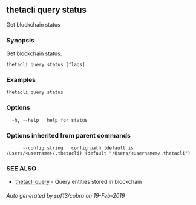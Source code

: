 ## thetacli query status

Get blockchain status

### Synopsis

Get blockchain status.

```
thetacli query status [flags]
```

### Examples

```
thetacli query status
```

### Options

```
  -h, --help   help for status
```

### Options inherited from parent commands

```
      --config string   config path (default is /Users/<username>/.thetacli) (default "/Users/<username>/.thetacli")
```

### SEE ALSO

* [thetacli query](thetacli_query.md)	 - Query entities stored in blockchain

###### Auto generated by spf13/cobra on 19-Feb-2019
